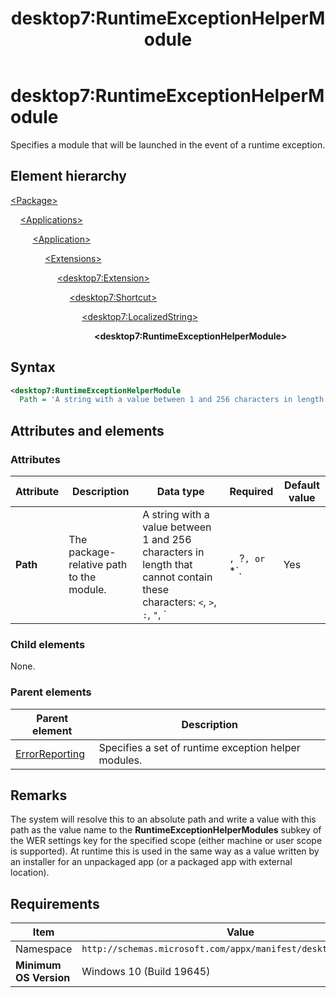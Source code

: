 ﻿---
title: desktop7:RuntimeExceptionHelperModule
description: Specifies a module that will be launched in the event of a runtime exception.
ms.date: 10/15/2021
ms.topic: reference
keywords: windows 10, uwp, schema, manifest, desktop, extension 
ms.custom: 19H1
---

# desktop7:RuntimeExceptionHelperModule

Specifies a module that will be launched in the event of a runtime exception.

## Element hierarchy

[\<Package\>](element-package.md)

&nbsp;&nbsp;&nbsp;&nbsp;[\<Applications\>](element-applications.md)

&nbsp;&nbsp;&nbsp;&nbsp; &nbsp;&nbsp;&nbsp;&nbsp;[\<Application\>](element-application.md)

&nbsp;&nbsp;&nbsp;&nbsp; &nbsp;&nbsp;&nbsp;&nbsp; &nbsp;&nbsp;&nbsp;&nbsp;[\<Extensions\>](element-1-extensions.md)

&nbsp;&nbsp;&nbsp;&nbsp; &nbsp;&nbsp;&nbsp;&nbsp; &nbsp;&nbsp;&nbsp;&nbsp; &nbsp;&nbsp;&nbsp;&nbsp;[\<desktop7:Extension\>](element-desktop7-extension.md)

&nbsp;&nbsp;&nbsp;&nbsp; &nbsp;&nbsp;&nbsp;&nbsp; &nbsp;&nbsp;&nbsp;&nbsp; &nbsp;&nbsp;&nbsp;&nbsp; &nbsp;&nbsp;&nbsp;&nbsp;[\<desktop7:Shortcut\>](element-desktop7-shortcut.md)

&nbsp;&nbsp;&nbsp;&nbsp; &nbsp;&nbsp;&nbsp;&nbsp; &nbsp;&nbsp;&nbsp;&nbsp; &nbsp;&nbsp;&nbsp;&nbsp; &nbsp;&nbsp;&nbsp;&nbsp; &nbsp;&nbsp;&nbsp;&nbsp;[\<desktop7:LocalizedString\>](element-desktop7-localizedstring.md)

&nbsp;&nbsp;&nbsp;&nbsp; &nbsp;&nbsp;&nbsp;&nbsp; &nbsp;&nbsp;&nbsp;&nbsp; &nbsp;&nbsp;&nbsp;&nbsp; &nbsp;&nbsp;&nbsp;&nbsp; &nbsp;&nbsp;&nbsp;&nbsp; &nbsp;&nbsp;&nbsp;&nbsp;**\<desktop7:RuntimeExceptionHelperModule\>**

## Syntax

```xml
<desktop7:RuntimeExceptionHelperModule
  Path = 'A string with a value between 1 and 256 characters in length that cannot contain these characters: <, >, :, ", |, ?, or *.' />
```

## Attributes and elements

### Attributes

| Attribute | Description | Data type | Required | Default value |
|-|-|-|-|-|
| **Path** | The package-relative path to the module. | A string with a value between 1 and 256 characters in length that cannot contain these characters: `<`, `>`, `:`, `"`, `|`, `?`, or `*`. | Yes |  |

### Child elements

None.

### Parent elements

| Parent element | Description |
|-|-|
| [ErrorReporting](element-desktop7-errorreporting.md) | Specifies a set of runtime exception helper modules. |  

## Remarks

The system will resolve this to an absolute path and write a value with this path as the value name to the **RuntimeExceptionHelperModules** subkey of the WER settings key for the specified scope (either machine or user scope is supported). At runtime this is used in the same way as a value written by an installer for an unpackaged app (or a packaged app with external location).

## Requirements

| Item  | Value  |
|--|--|
| Namespace | `http://schemas.microsoft.com/appx/manifest/desktop/windows10/7` |
| **Minimum OS Version** | Windows 10 (Build 19645) |
